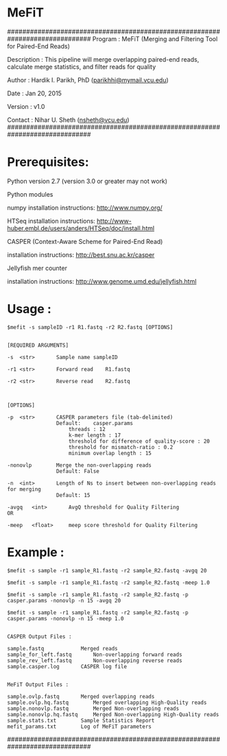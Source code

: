 # MeFiT

##############################################################################
Program : MeFiT (Merging and Filtering Tool for Paired-End Reads)

Description : This pipeline will merge overlapping paired-end reads, calculate 
              merge statistics, and filter reads for quality


Author : Hardik I. Parikh, PhD (parikhhi@mymail.vcu.edu)

Date : Jan 20, 2015

Version : v1.0

Contact : Nihar U. Sheth (nsheth@vcu.edu)
##############################################################################


# Prerequisites:


Python version 2.7 (version 3.0 or greater may not work)


Python modules
 
numpy 	installation instructions:	http://www.numpy.org/

HTSeq 	installation instructions:	http://www-huber.embl.de/users/anders/HTSeq/doc/install.html
	

CASPER (Context-Aware Scheme for Paired-End Read)

installation instructions:	http://best.snu.ac.kr/casper


Jellyfish mer counter

installation instructions:	http://www.genome.umd.edu/jellyfish.html



# Usage : 
	$mefit -s sampleID -r1 R1.fastq -r2 R2.fastq [OPTIONS]


	[REQUIRED ARGUMENTS]

	-s	<str>		Sample name	sampleID

	-r1	<str>		Forward read	R1.fastq

	-r2	<str>		Reverse read	R2.fastq 



	[OPTIONS]

	-p	<str>		CASPER parameters file (tab-delimited) 
					Default:    casper.params
						threads : 12
						k-mer length : 17
						threshold for difference of quality-score : 20
						threshold for mismatch-ratio : 0.2
						minimum overlap length : 15

	-nonovlp		Merge the non-overlapping reads 
					Default: False		

	-n	<int>		Length of Ns to insert between non-overlapping reads for merging
					Default: 15

	-avgq	<int>		AvgQ threshold for Quality Filtering
	OR
	
	-meep	<float>		meep score threshold for Quality Filtering


# Example :

	$mefit -s sample -r1 sample_R1.fastq -r2 sample_R2.fastq -avgq 20

	$mefit -s sample -r1 sample_R1.fastq -r2 sample_R2.fastq -meep 1.0

	$mefit -s sample -r1 sample_R1.fastq -r2 sample_R2.fastq -p casper.params -nonovlp -n 15 -avgq 20

	$mefit -s sample -r1 sample_R1.fastq -r2 sample_R2.fastq -p casper.params -nonovlp -n 15 -meep 1.0

	
	CASPER Output Files :
	
	sample.fastq			Merged reads
	sample_for_left.fastq		Non-overlapping forward reads
	sample_rev_left.fastq		Non-overlapping reverse reads
	sample.casper.log		CASPER log file
	

	MeFiT Output Files :

	sample.ovlp.fastq		Merged overlapping reads
	sample.ovlp.hq.fastq		Merged overlapping High-Quality reads
	sample.nonovlp.fastq		Merged Non-overlapping reads
	sample.nonovlp.hq.fastq		Merged Non-overlapping High-Quality reads
	sample.stats.txt		Sample Statistics Report
	mefit_params.txt		Log of MeFiT parameters

##############################################################################
